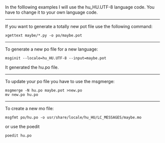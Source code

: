 In the folllowing examples I will use the hu_HU.UTF-8 language code. You
have to change it to your own language code.

----------
If you want to generate a totally new pot file use the following command:

```
xgettext maybe/*.py -o po/maybe.pot
```


----------
To generate a new po file for a new language:

```
msginit --locale=hu_HU.UTF-8 --input=maybe.pot
```

It generated the hu.po file.


----------
To update your po file you have to use the msgmerge:

```
msgmerge -N hu.po maybe.pot >new.po
mv new.po hu.po
```


----------
To create a new mo file:

```
msgfmt po/hu.po -o usr/share/locale/hu_HU/LC_MESSAGES/maybe.mo 
```
  
   or use the poedit

```
poedit hu.po
```
